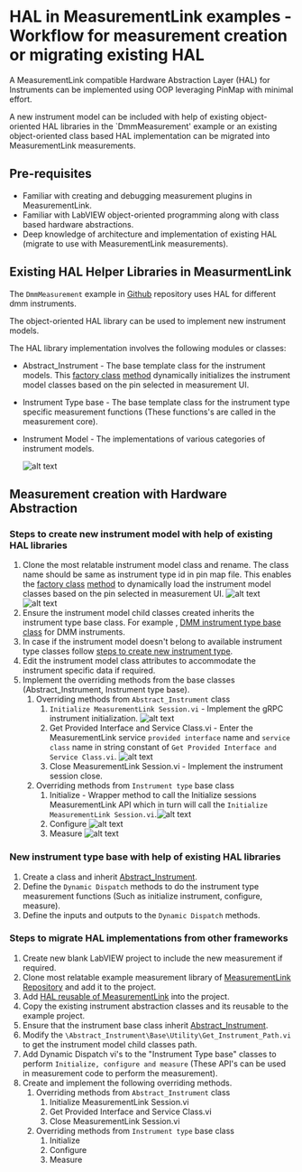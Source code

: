 # HAL in MeasurementLink examples - Workflow for measurement creation or migrating existing HAL

A MeasurementLink compatible Hardware Abstraction Layer (HAL) for Instruments can be implemented using OOP leveraging PinMap with minimal effort.

A new instrument model can be included with help of existing object-oriented HAL libraries in the `DmmMeasurement' example or an existing object-oriented class based HAL implementation can be migrated into MeasurementLink measurements.

## Pre-requisites

* Familiar with creating and debugging measurement plugins in MeasurementLink.
* Familiar with LabVIEW object-oriented programming along with class based hardware abstractions.
* Deep knowledge of architecture and implementation of existing HAL (migrate to use with MeasurementLink measurements).

## Existing HAL Helper Libraries in MeasurmentLink

The `DmmMeasurement` example in [Github](https://github.com/ni/measurementlink-labview/tree/users/prem/dmm-hal-implementation/Source/Example%20Measurements/DMM%20Measurement) repository uses HAL for different dmm instruments.

The object-oriented HAL library can be used to implement new instrument models.

The HAL library implementation involves the following modules or classes:

* Abstract_Instrument - The base template class for the instrument models. This [factory class](https://en.wikipedia.org/wiki/Factory_method_pattern) [method](https://github.com/ni/measurementlink-labview/blob/users/prem/dmm-hal-implementation/Source/Example%20Measurements/DMM%20Measurement/DmmMeasurement/HAL/Instruments/Base/Utility/Get_Instrument_Instances.vi) dynamically initializes  the instrument model classes based on the pin selected in measurement UI.
* Instrument Type base - The base template class for the instrument type specific measurement functions (These functions's are called in the measurement core).
* Instrument Model - The implementations of various categories of instrument models.

  ![alt text](Abstract_Instrument_Hierarchy.png)

## Measurement creation with Hardware Abstraction

### Steps to create new instrument model with help of existing HAL libraries

1. Clone the most relatable instrument model class and rename. The class name should be same as instrument type id in pin map file. This enables the [factory class](https://en.wikipedia.org/wiki/Factory_method_pattern) [method](https://github.com/ni/measurementlink-labview/blob/users/prem/dmm-hal-implementation/Source/Example%20Measurements/DMM%20Measurement/DmmMeasurement/HAL/Instruments/Base/Utility/Get_Instrument_Instances.vi) to dynamically load the instrument model classes based on the pin selected in measurement UI.
    ![alt text](<Instrument_Type_Id.png>)
    ![alt text](<Instrument Class.png>)
2. Ensure the instrument model child classes created inherits the instrument type base class. For example , [DMM instrument type base class](https://github.com/ni/measurementlink-labview/blob/users/prem/dmm-hal-implementation/Source/Example%20Measurements/DMM%20Measurement/DmmMeasurement/HAL/Instruments/DMM_Base/DMM_Base.lvclass) for DMM instruments.
3. In case if the instrument model doesn't belong to available instrument type classes follow [steps to create new instrument type](#new-instrument-type-base-with-help-of-existing-hal-libraries).
4. Edit the instrument model class attributes to accommodate the instrument specific data if required.
5. Implement the overriding methods from the base classes (Abstract_Instrument, Instrument type base).
   1. Overriding methods from `Abstract_Instrument` class
      1. `Initialize MeasurementLink Session.vi` - Implement the gRPC instrument initialization.
        ![alt text](<Initialize MeasurementLink Session.png>)
      2. Get Provided Interface and Service Class.vi - Enter the MeasurementLink service `provided interface` name and `service class` name in string constant of `Get Provided Interface and Service Class.vi`.
      ![alt text](<Get Provided Interface.PNG>)
      3. Close MeasurementLink Session.vi - Implement the instrument session close.
   2. Overriding methods from `Instrument type` base class
      1. Initialize - Wrapper method to call the Initialize sessions MeasurementLink API which in turn will call the `Initialize MeasurementLink Session.vi`.![alt text](<Initialize.png>)
      2. Configure
      ![alt text](<Configure_DMM.png>)
      3. Measure
      ![alt text](<Measure_With_Compliance.png>)

### New instrument type base with help of existing HAL libraries

1. Create a class and inherit [Abstract_Instrument](https://github.com/ni/measurementlink-labview/blob/users/prem/dmm-hal-implementation/Source/Example%20Measurements/DMM%20Measurement/DmmMeasurement/HAL/Instruments/Base/Abstract_Instrument.lvclass).
2. Define the `Dynamic Dispatch` methods to do the instrument type measurement functions (Such as initialize instrument, configure, measure).
3. Define the inputs and outputs to the `Dynamic Dispatch` methods.

### Steps to migrate HAL implementations from other frameworks

1. Create new blank LabVIEW project to include the new measurement if required.
2. Clone most relatable example measurement library of [MeasurementLink Repository](https://github.com/ni/measurementlink-labview/tree/main/Source/Example%20Measurements) and add it to the project.
3. Add [HAL reusable of MeasurementLink](https://github.com/ni/measurementlink-labview/tree/users/prem/dmm-hal-implementation/Source/Example%20Measurements/DMM%20Measurement/DmmMeasurement/HAL) into the project.
4. Copy the existing instrument abstraction classes and its reusable to the example project.
5. Ensure that the instrument base class inherit [Abstract_Instrument](https://github.com/ni/measurementlink-labview/blob/users/prem/dmm-hal-implementation/Source/Example%20Measurements/DMM%20Measurement/DmmMeasurement/HAL/Instruments/Base/Abstract_Instrument.lvclass).
6. Modify the `\Abstract_Instrument\Base\Utility\Get_Instrument_Path.vi` to get the instrument model child classes path.
7. Add Dynamic Dispatch vi's to the "Instrument Type base" classes to perform `Initialize, configure and measure` (These API's can be used in measurement code to perform the measurement).
8. Create and implement the following overriding methods.
   1. Overriding methods from `Abstract_Instrument` class
      1. Initialize MeasurementLink Session.vi
      2. Get Provided Interface and Service Class.vi
      3. Close MeasurementLink Session.vi
   2. Overriding methods from `Instrument type` base class
      1. Initialize
      2. Configure
      3. Measure

